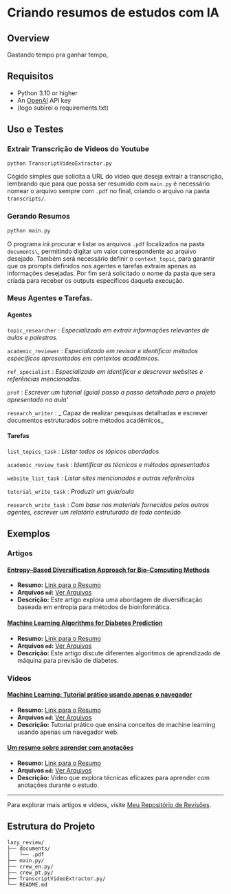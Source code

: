 # Criando resumos de estudos com IA

## Overview
Gastando tempo pra ganhar tempo, 

## Requisitos
- Python 3.10 or higher
- An [OpenAI](https://platform.openai.com) API key
- (logo subirei o requirements.txt)

## Uso e Testes

### Extrair Transcrição de Videos do Youtube
```python
python TranscriptVideoExtractor.py
```

Cógido simples que solicita a URL do vídeo que deseja extrair a transcrição, lembrando que para que possa ser resumido com `main.py` é necessário nomear o arquivo sempre com `.pdf` no final, criando o arquivo na pasta `transcripts/`.


### Gerando Resumos 
```python
python main.py
```
O programa irá procurar e listar os arquivos `.pdf` localizados na pasta `documents\`, permitindo digitar um valor correspondente ao arquivo desejado.
Também será necessário definir o `context_topic`, para garantir que os prompts definidos nos agentes e tarefas extraim apenas as informações desejadas.
Por fim será solicitado o nome da pasta que sera criada para receber os outputs específicos daquela execução.

### Meus Agentes e Tarefas.


#### Agentes

`topic_researcher` : _Especializado em extrair informações relevantes de aulas e palestras._

`academic_reviewer` : _Especializado em revisar e identificar métodos específicos apresentados em contextos acadêmicos._

`ref_specialist` : _Especializado em identificar e descrever websites e referências mencionadas._

`prof` : _Escrever um tutorial (guia) passo a passo detalhado para o projeto apresentado na aula'_

`research_writer` : _ Capaz de realizar pesquisas detalhadas e escrever documentos estruturados sobre métodos acadêmicos_

#### Tarefas

`list_topics_task` : _Listar todos os tópicos abordados_

`academic_review_task` : _Identificar as técnicas e métodos apresentados_

`website_list_task` : _Listar sites mencionados e outras referências_

`tutorial_write_task` : _Produzir um guia/aula_

`research_write_task` : _Com base nos materiais fornecidos pelos outros agentes, escrever um relatório estruturado de todo conteúdo_

## Exemplos

### Artigos

#### [Entropy–Based Diversification Approach for Bio–Computing Methods](https://www.mdpi.com/1099-4300/24/9/1293)
- **Resumo:** [Link para o Resumo](https://github.com/NonakaVal/lazy_review/blob/main/art-biocomputing/final_document.md)
- **Arquivos `md`:** [Ver Arquivos](https://github.com/NonakaVal/lazy_review/tree/main/art-biocomputing)
- **Descrição:** Este artigo explora uma abordagem de diversificação baseada em entropia para métodos de bioinformática.

#### [Machine Learning Algorithms for Diabetes Prediction](https://www.sciencedirect.com/science/article/pii/S1877050920300557)
- **Resumo:** [Link para o Resumo](https://github.com/NonakaVal/lazy_review/blob/main/art-Diabetes-Prediction-using-ML-Algorithms/final_document.md)
- **Arquivos `md`:** [Ver Arquivos](https://github.com/NonakaVal/lazy_review/tree/main/art-Diabetes-Prediction-using-ML-Algorithms)
- **Descrição:** Este artigo discute diferentes algoritmos de aprendizado de máquina para previsão de diabetes.

### Vídeos

#### [Machine Learning: Tutorial prático usando apenas o navegador](https://www.youtube.com/watch?v=JyGGMyR3x5I)
- **Resumo:** [Link para o Resumo](https://github.com/NonakaVal/lazy_review/blob/main/vid-dechamps/documento_final.md)
- **Arquivos `md`:** [Ver Arquivos](https://github.com/NonakaVal/lazy_review/tree/main/vid-dechamps)
- **Descrição:** Tutorial prático que ensina conceitos de machine learning usando apenas um navegador web.

#### [Um resumo sobre aprender com anotações](https://www.youtube.com/watch?v=cQ22PERTCBI&t=3s)
- **Resumo:** [Link para o Resumo](https://github.com/NonakaVal/lazy_review/blob/main/vid-meu-video/documento_final.md)
- **Arquivos `md`:** [Ver Arquivos](https://github.com/NonakaVal/lazy_review/tree/main/vid-meu-video)
- **Descrição:** Vídeo que explora técnicas eficazes para aprender com anotações durante o estudo.

---

Para explorar mais artigos e vídeos, visite [Meu Repositório de Revisões](https://github.com/NonakaVal/lazy_review/tree/main).

##  Estrutura do Projeto
```
lazy_review/
├── documents/
│   └── .pdf
├── main.py/
├── crew_en.py/
├── crew_pt.py/
├── TranscriptVideoExtractor.py/
└── README.md
```

